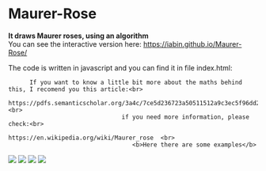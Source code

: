   # Maurer-Rose
<b> It draws Maurer roses, using an algorithm</br></b> 
You can see the interactive version here:
https://iabin.github.io/Maurer-Rose/

The code is written in javascript and you can find it in file index.html:

          If you want to know a little bit more about the maths behind this, I recomend you this article:<br>
                     https://pdfs.semanticscholar.org/3a4c/7ce5d236723a50511512a9c3ec5f96dd23b3.pdf:<br>
                                    if you need more information, please check:<br>
                                       https://en.wikipedia.org/wiki/Maurer_rose  <br>
									   <b>Here there are some examples</b>
 
  <img src="https://github.com/iabin/Maurer-Rose/blob/master/images/229.PNG?raw=true">  
  <img src="https://github.com/iabin/Maurer-Rose/blob/master/images/671.PNG?raw=true">
  <img src="https://github.com/iabin/Maurer-Rose/blob/master/images/719.PNG?raw=true">
  <img src="https://github.com/iabin/Maurer-Rose/blob/master/images/729.PNG?raw=true">
  
  
